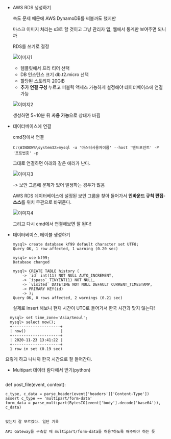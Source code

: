- AWS RDS 생성하기

  속도 문제 때문에 AWS DynamoDB를 써볼까도 했지만

  마스크 이미지 처리는 s3로 할 것이고 그냥 관리자 앱, 웹에서 통계만 보여주면 되니까

  RDS를 쓰기로 결정

  ![이미지1](https://user-images.githubusercontent.com/30336831/99927245-fd64ab00-2d87-11eb-9fc1-abad57088d80.png)

  - 템플릿에서 프리 티어 선택
  - DB 인스턴스 크기 db.t2.micro 선택
  - 할당된 스토리지 20GiB
  - <b>추가 연결 구성 </b>누르고 퍼블릭 액세스 가능하게 설정해야 데이터베이스에 연결 가능

  ![이미지2](https://user-images.githubusercontent.com/30336831/99927394-94316780-2d88-11eb-984e-b1a4bf9bc97e.png)

  생성하면 5~10분 뒤 <b>사용 가능</b>으로 상태가 바뀜

  

- 데이터베이스에 연결

  cmd창에서 연결

  ```
  C:\WINDOWS\system32>mysql -u '마스터사용자이름' --host '엔드포인트' -P '포트번호' -p
  ```

  그대로 연결하면 아래와 같은 에러가 난다.

  ![이미지3](https://user-images.githubusercontent.com/30336831/99927577-2c2f5100-2d89-11eb-8f4e-f730d9887ac4.png)

  -> 보안 그룹에 문제가 있어 발생하는 경우가 많음

  AWS RDS 데이터베이스에 설정된 보안 그룹을 찾아 들어가서 <b>인바운드 규칙 편집</b>-<b>소스</b>를 위치 무관으로 바꿔준다.

  ![이미지4](https://user-images.githubusercontent.com/30336831/99927686-9647f600-2d89-11eb-9c1d-7abe76bd7a53.png)

  그리고 다시 cmd에서 연결해보면 잘 된다!

  

- 데이터베이스, 테이블 생성하기

  ```
  mysql> create database kf99 default character set UTF8;
  Query OK, 1 row affected, 1 warning (0.20 sec)
  ```

  ```
  mysql> use kf99;
  Database changed
  ```

  ```
  mysql> CREATE TABLE history (
      -> `id` int(11) NOT NULL AUTO_INCREMENT,
      -> `ispass` TINYINT(1) NOT NULL,
      -> `visited` DATETIME NOT NULL DEFAULT CURRENT_TIMESTAMP,
      -> PRIMARY KEY(id)
      -> );
  Query OK, 0 rows affected, 2 warnings (0.21 sec)
  ```

  
  실제로 insert 해보니 현재 시간이 UTC로 들어가서 한국 시간과 맞지 않는다!
  
```
  mysql> set time_zone='Asia/Seoul';
  mysql> select now();
  +---------------------+
  | now()               |
  +---------------------+
  | 2020-11-23 13:41:22 |
  +---------------------+
  1 row in set (0.19 sec)

```

  요렇게 하고 나니까 한국 시간으로 잘 들어간다.



- Multipart 데이터 람다에서 받기(python)


  ```
def post_file(event, context):

    c_type, c_data = parse_header(event['headers']['Content-Type'])
    assert c_type == 'multipart/form-data'
    form_data = parse_multipart(BytesIO(event['body'].decode('base64')), c_data)
  ```

맞는지 잘 모르겠다. 일단 기록

API Gateway를 구축할 때 multipart/form-data를 허용?하도록 해주어야 하는 듯